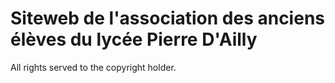 # Siteweb de l'association des anciens élèves du lycée Pierre D'Ailly

All rights served to the copyright holder.
